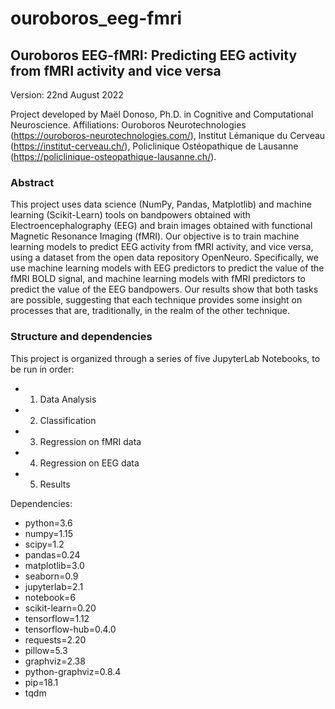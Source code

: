 # ouroboros_eeg-fmri

## Ouroboros EEG-fMRI: Predicting EEG activity from fMRI activity and vice versa

Version: 22nd August 2022

Project developed by Maël Donoso, Ph.D. in Cognitive and Computational Neuroscience. Affiliations: Ouroboros Neurotechnologies (https://ouroboros-neurotechnologies.com/), Institut Lémanique du Cerveau (https://institut-cerveau.ch/), Policlinique Ostéopathique de Lausanne (https://policlinique-osteopathique-lausanne.ch/).

### Abstract

This project uses data science (NumPy, Pandas, Matplotlib) and machine learning (Scikit-Learn) tools on bandpowers obtained with Electroencephalography (EEG) and brain images obtained with functional Magnetic Resonance Imaging (fMRI). Our objective is to train machine learning models to predict EEG activity from fMRI activity, and vice versa, using a dataset from the open data repository OpenNeuro. Specifically, we use machine learning models with EEG predictors to predict the value of the fMRI BOLD signal, and machine learning models with fMRI predictors to predict the value of the EEG bandpowers. Our results show that both tasks are possible, suggesting that each technique provides some insight on processes that are, traditionally, in the realm of the other technique. 

### Structure and dependencies

This project is organized through a series of five JupyterLab Notebooks, to be run in order:

- 01. Data Analysis
- 02. Classification
- 03. Regression on fMRI data
- 04. Regression on EEG data
- 05. Results

Dependencies:

- python=3.6
- numpy=1.15
- scipy=1.2
- pandas=0.24
- matplotlib=3.0
- seaborn=0.9
- jupyterlab=2.1
- notebook=6
- scikit-learn=0.20
- tensorflow=1.12
- tensorflow-hub=0.4.0
- requests=2.20
- pillow=5.3
- graphviz=2.38
- python-graphviz=0.8.4
- pip=18.1
- tqdm

